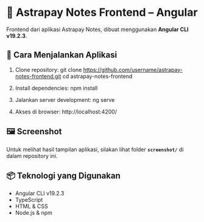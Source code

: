 # 📝 Astrapay Notes Frontend – Angular

Frontend dari aplikasi Astrapay Notes, dibuat menggunakan **Angular CLI v19.2.3**.

## 🚀 Cara Menjalankan Aplikasi

1. Clone repository:
   git clone https://github.com/username/astrapay-notes-frontend.git
   cd astrapay-notes-frontend

2. Install dependencies:
   npm install

3. Jalankan server development:
   ng serve

4. Akses di browser:
   http://localhost:4200/

## 🖼 Screenshot

Untuk melihat hasil tampilan aplikasi, silakan lihat folder **`screenshot/`** di dalam repository ini.

## 📦 Teknologi yang Digunakan

- Angular CLI v19.2.3
- TypeScript
- HTML & CSS
- Node.js & npm